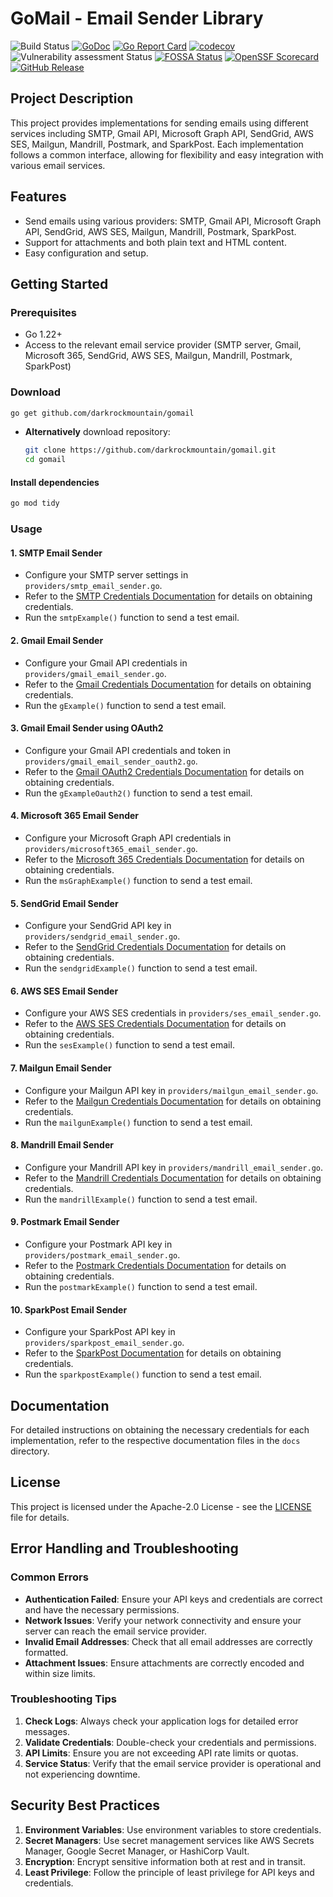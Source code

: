 # GoMail - Email Sender Library


![Build Status](https://github.com/darkrockmountain/gomail/actions/workflows/ci.yml/badge.svg)
[![GoDoc](https://godoc.org/github.com/darkrockmountain/gomail?status.svg)](https://pkg.go.dev/github.com/darkrockmountain/gomail)
[![Go Report Card](https://goreportcard.com/badge/github.com/darkrockmountain/gomail?branch=master&kill_cache=1)](https://goreportcard.com/report/github.com/darkrockmountain/gomail)
[![codecov](https://codecov.io/gh/DarkRockMountain/gomail/graph/badge.svg?token=NC0O7RMK2X)](https://codecov.io/gh/DarkRockMountain/gomail)
![Vulnerability assessment Status](https://github.com/darkrockmountain/gomail/actions/workflows/govulncheck.yaml/badge.svg)
[![FOSSA Status](https://app.fossa.com/api/projects/custom%2B45301%2Fgithub.com%2FDarkRockMountain%2Fgomail.svg?type=shield&issueType=license)](https://app.fossa.com/projects/custom%2B45301%2Fgithub.com%2FDarkRockMountain%2Fgomail?ref=badge_shield&issueType=license)
[![OpenSSF Scorecard](https://api.scorecard.dev/projects/github.com/DarkRockMountain/gomail/badge)](https://scorecard.dev/viewer/?uri=github.com/DarkRockMountain/gomail)
[![GitHub Release](https://img.shields.io/github/v/release/darkrockmountain/gomail)](https://github.com/darkrockmountain/gomail/releases)
<!-- [![Quality Gate Status](https://sonarcloud.io/api/project_badges/measure?project=your-project-key&metric=alert_status)](https://sonarcloud.io/dashboard?id=your-project-key) -->
## Project Description


This project provides implementations for sending emails using different services including SMTP, Gmail API, Microsoft Graph API, SendGrid, AWS SES, Mailgun, Mandrill, Postmark, and SparkPost. Each implementation follows a common interface, allowing for flexibility and easy integration with various email services.

## Features

- Send emails using various providers: SMTP, Gmail API, Microsoft Graph API, SendGrid, AWS SES, Mailgun, Mandrill, Postmark, SparkPost.
- Support for attachments and both plain text and HTML content.
- Easy configuration and setup.

## Getting Started

### Prerequisites

- Go 1.22+
- Access to the relevant email service provider (SMTP server, Gmail, Microsoft 365, SendGrid, AWS SES, Mailgun, Mandrill, Postmark, SparkPost)

### Download
```bash
go get github.com/darkrockmountain/gomail 
```
- **Alternatively** download repository:
    ```bash
    git clone https://github.com/darkrockmountain/gomail.git
    cd gomail
    ```
#### Install dependencies  

```bash
go mod tidy
```

### Usage

#### 1. SMTP Email Sender
- Configure your SMTP server settings in `providers/smtp_email_sender.go`.
- Refer to the [SMTP Credentials Documentation](./docs/SMTP_Credentials.md) for details on obtaining credentials.
- Run the `smtpExample()` function to send a test email.

#### 2. Gmail Email Sender
- Configure your Gmail API credentials in `providers/gmail_email_sender.go`.
- Refer to the [Gmail Credentials Documentation](./docs/Gmail_Credentials_API_Key.md) for details on obtaining credentials.
- Run the `gExample()` function to send a test email.

#### 3. Gmail Email Sender using OAuth2
- Configure your Gmail API credentials and token in `providers/gmail_email_sender_oauth2.go`.
- Refer to the [Gmail OAuth2 Credentials Documentation](./docs/Gmail_Credentials_OAuth2.md) for details on obtaining credentials.
- Run the `gExampleOauth2()` function to send a test email.

#### 4. Microsoft 365 Email Sender
- Configure your Microsoft Graph API credentials in `providers/microsoft365_email_sender.go`.
- Refer to the [Microsoft 365 Credentials Documentation](./docs/Microsoft365_Credentials_ROPC.md) for details on obtaining credentials.
- Run the `msGraphExample()` function to send a test email.

#### 5. SendGrid Email Sender
- Configure your SendGrid API key in `providers/sendgrid_email_sender.go`.
- Refer to the [SendGrid Credentials Documentation](./docs/SendGrid_Credentials.md) for details on obtaining credentials.
- Run the `sendgridExample()` function to send a test email.

#### 6. AWS SES Email Sender
- Configure your AWS SES credentials in `providers/ses_email_sender.go`.
- Refer to the [AWS SES Credentials Documentation](./docs/AWS_SES_Credentials.md) for details on obtaining credentials.
- Run the `sesExample()` function to send a test email.

#### 7. Mailgun Email Sender
- Configure your Mailgun API key in `providers/mailgun_email_sender.go`.
- Refer to the [Mailgun Credentials Documentation](./docs/Mailgun_Credentials.md) for details on obtaining credentials.
- Run the `mailgunExample()` function to send a test email.

#### 8. Mandrill Email Sender
- Configure your Mandrill API key in `providers/mandrill_email_sender.go`.
- Refer to the [Mandrill Credentials Documentation](./docs/Mandrill_Credentials.md) for details on obtaining credentials.
- Run the `mandrillExample()` function to send a test email.

#### 9. Postmark Email Sender
- Configure your Postmark API key in `providers/postmark_email_sender.go`.
- Refer to the [Postmark Credentials Documentation](./docs/Postmark_Credentials.md) for details on obtaining credentials.
- Run the `postmarkExample()` function to send a test email.

#### 10. SparkPost Email Sender
- Configure your SparkPost API key in `providers/sparkpost_email_sender.go`.
- Refer to the [SparkPost Documentation](https://developers.sparkpost.com/api/) for details on obtaining credentials.
- Run the `sparkpostExample()` function to send a test email.

## Documentation

For detailed instructions on obtaining the necessary credentials for each implementation, refer to the respective documentation files in the `docs` directory.

## License

This project is licensed under the Apache-2.0 License - see the [LICENSE](LICENSE) file for details.


## Error Handling and Troubleshooting

### Common Errors

- **Authentication Failed**: Ensure your API keys and credentials are correct and have the necessary permissions.
- **Network Issues**: Verify your network connectivity and ensure your server can reach the email service provider.
- **Invalid Email Addresses**: Check that all email addresses are correctly formatted.
- **Attachment Issues**: Ensure attachments are correctly encoded and within size limits.

### Troubleshooting Tips

1. **Check Logs**: Always check your application logs for detailed error messages.
2. **Validate Credentials**: Double-check your credentials and permissions.
3. **API Limits**: Ensure you are not exceeding API rate limits or quotas.
4. **Service Status**: Verify that the email service provider is operational and not experiencing downtime.

## Security Best Practices

1. **Environment Variables**: Use environment variables to store credentials.
2. **Secret Managers**: Use secret management services like AWS Secrets Manager, Google Secret Manager, or HashiCorp Vault.
3. **Encryption**: Encrypt sensitive information both at rest and in transit.
4. **Least Privilege**: Follow the principle of least privilege for API keys and credentials.
